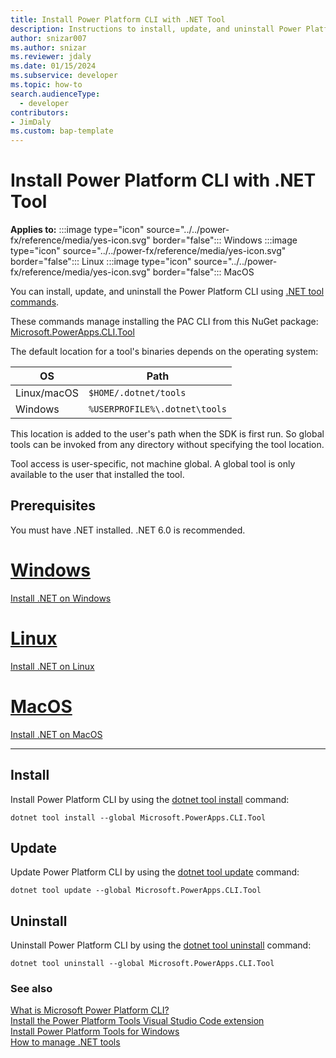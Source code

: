 ```yaml
---
title: Install Power Platform CLI with .NET Tool
description: Instructions to install, update, and uninstall Power Platform CLI with .NET Tool
author: snizar007
ms.author: snizar
ms.reviewer: jdaly
ms.date: 01/15/2024
ms.subservice: developer
ms.topic: how-to
search.audienceType: 
  - developer
contributors:
- JimDaly
ms.custom: bap-template
---
```

# Install Power Platform CLI with .NET Tool

**Applies to:** :::image type="icon" source="../../power-fx/reference/media/yes-icon.svg" border="false"::: Windows :::image type="icon" source="../../power-fx/reference/media/yes-icon.svg" border="false"::: Linux   :::image type="icon" source="../../power-fx/reference/media/yes-icon.svg" border="false"::: MacOS

You can install, update, and uninstall the Power Platform CLI using [.NET tool commands](/dotnet/core/tools/global-tools).

These commands manage installing the PAC CLI from this NuGet package: [Microsoft.PowerApps.CLI.Tool](https://www.nuget.org/packages/Microsoft.PowerApps.CLI.tool)

The default location for a tool's binaries depends on the operating system:

| OS          | Path                          |
|-------------|-------------------------------|
| Linux/macOS | `$HOME/.dotnet/tools`         |
| Windows     | `%USERPROFILE%\.dotnet\tools` |

This location is added to the user's path when the SDK is first run. So global tools can be invoked from any directory without specifying the tool location.

Tool access is user-specific, not machine global. A global tool is only available to the user that installed the tool.

## Prerequisites

You must have .NET installed. .NET 6.0 is recommended.

# [Windows](#tab/windows)

[Install .NET on Windows](/dotnet/core/install/windows)

# [Linux](#tab/linux)

[Install .NET on Linux](/dotnet/core/install/linux)

# [MacOS](#tab/macos)

[Install .NET on MacOS](/dotnet/core/install/macos)

---

## Install

Install Power Platform CLI by using the [dotnet tool install](/dotnet/core/tools/dotnet-tool-install) command:

```dotnetcli
dotnet tool install --global Microsoft.PowerApps.CLI.Tool
```

## Update

Update Power Platform CLI by using the [dotnet tool update](/dotnet/core/tools/dotnet-tool-update) command:

```dotnetcli
dotnet tool update --global Microsoft.PowerApps.CLI.Tool
```

## Uninstall

Uninstall Power Platform CLI by using the [dotnet tool uninstall](/dotnet/core/tools/dotnet-tool-uninstall) command:

```dotnetcli
dotnet tool uninstall --global Microsoft.PowerApps.CLI.Tool
```

### See also

[What is Microsoft Power Platform CLI?](../cli/introduction.md)   
[Install the Power Platform Tools Visual Studio Code extension](install-vs-code-extension.md)   
[Install Power Platform Tools for Windows](install-cli-msi.md)   
[How to manage .NET tools](/dotnet/core/tools/global-tools)